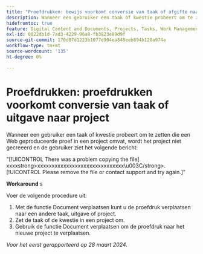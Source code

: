 ```yaml
---
title: "Proefdrukken: bewijs voorkomt conversie van taak of afgifte naar project"
description: Wanneer een gebruiker een taak of kwestie probeert om te zetten die een Web geproduceerde proef in een project omvat, wordt het project niet gecreeerd en de gebruiker ziet een bericht. Er is een tijdelijke oplossing beschikbaar.
hidefromtoc: true
feature: Digital Content and Documents, Projects, Tasks, Work Management
exl-id: 0022db1d-7ad3-4229-96a8-fb3823e89d9f
source-git-commit: 170d07d1223b1077e904ea848eeb894b120a974a
workflow-type: tm+mt
source-wordcount: '135'
ht-degree: 0%

---
```


# Proefdrukken: proefdrukken voorkomt conversie van taak of uitgave naar project

Wanneer een gebruiker een taak of kwestie probeert om te zetten die een Web geproduceerde proef in een project omvat, wordt het project niet gecreeerd en de gebruiker ziet het volgende bericht:

&quot;[!UICONTROL There was a problem copying the file] xxxxstrong>xxxxxxxxxxxxxxxxxxxxxxxxxxxxxx\u003C\/strong>. [!UICONTROL Please remove the file or contact support and try again.]&quot;

**Workaround** s

Voer de volgende procedure uit:

1. Met de functie Document verplaatsen kunt u de proefdruk verplaatsen naar een andere taak, uitgave of project.
2. Zet de taak of de kwestie in een project om.
3. Gebruik de functie Document verplaatsen om de proefdruk naar het nieuwe project te verplaatsen.

_Voor het eerst gerapporteerd op 28 maart 2024._

